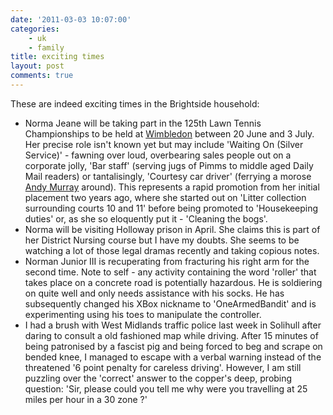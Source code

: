 ```yaml
---
date: '2011-03-03 10:07:00'
categories:
    - uk
    - family
title: exciting times
layout: post
comments: true
---
```

These are indeed exciting times in the Brightside household:

* Norma Jeane will be taking part in the 125th Lawn Tennis
  Championships to be held at
  [Wimbledon](http://www.nbrightside.com/blog/2008/07/06/wimbledon-match-report/)
  between 20 June and 3 July. Her precise role isn't known yet but may
  include 'Waiting On (Silver Service)' - fawning over loud,
  overbearing sales people out on a corporate jolly, 'Bar staff'
  (serving jugs of Pimms to middle aged Daily Mail readers) or
  tantalisingly, 'Courtesy car driver' (ferrying a morose
  [Andy Murray](http://www.nbrightside.com/blog/2009/09/09/inside-the-mind-of-andy-murray/)
  around). This represents a rapid promotion from her initial
  placement two years ago, where she started out on 'Litter collection
  surrounding courts 10 and 11' before being promoted to 'Housekeeping
  duties' or, as she so eloquently put it - 'Cleaning the bogs'.
* Norma will be visiting Holloway prison in April. She claims this is
  part of her District Nursing course but I have my doubts. She seems
  to be watching a lot of those legal dramas recently and taking
  copious notes.
* Norman Junior III is recuperating from fracturing his right arm for
  the second time. Note to self - any activity containing the word
  'roller' that takes place on a concrete road is potentially
  hazardous. He is soldiering on quite well and only needs assistance
  with his socks. He has subsequently changed his XBox nickname to
  'OneArmedBandit' and is experimenting using his toes to manipulate
  the controller.
* I had a brush with West Midlands traffic police last week in
  Solihull after daring to consult a old fashioned map while
  driving. After 15 minutes of being patronised by a fascist pig and
  being forced to beg and scrape on bended knee, I managed to escape
  with a verbal warning instead of the threatened '6 point penalty for
  careless driving'. However, I am still puzzling over the 'correct'
  answer to the copper's deep, probing question: 'Sir, please could
  you tell me why were you travelling at 25 miles per hour in a 30
  zone ?'
